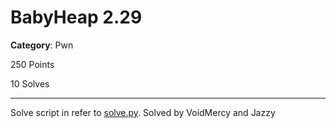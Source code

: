 # BabyHeap 2.29
**Category**: Pwn

250 Points

10 Solves

---

Solve script in refer to [solve.py](solve.py). Solved by VoidMercy and Jazzy

